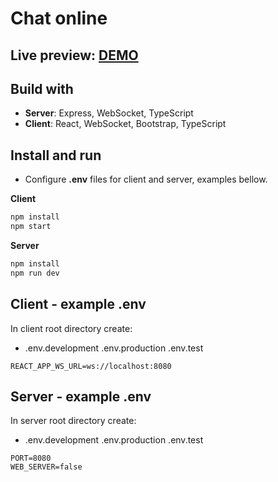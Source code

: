 # Chat online

## Live preview: [DEMO](https://chat-305014.ew.r.appspot.com/)

## Build with

- **Server**: Express, WebSocket, TypeScript
- **Client**: React, WebSocket, Bootstrap, TypeScript

## Install and run

- Configure **.env** files for client and server, examples bellow.

**Client**
```bash
npm install
npm start
```

**Server**
```bash
npm install
npm run dev
```

## Client - example .env

In client root directory create:

- .env.development .env.production .env.test

```environment
REACT_APP_WS_URL=ws://localhost:8080
```

## Server - example .env

In server root directory create:

- .env.development .env.production .env.test

```environment
PORT=8080
WEB_SERVER=false
```

